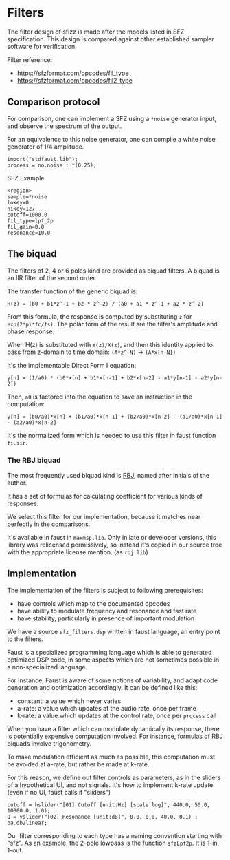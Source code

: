 # Filters

The filter design of sfizz is made after the models listed in SFZ specification.
This design is compared against other established sampler software for verification.

Filter reference:
- https://sfzformat.com/opcodes/fil_type
- https://sfzformat.com/opcodes/fil2_type

## Comparison protocol

For comparison, one can implement a SFZ using a `*noise` generator input, and observe the spectrum of the output.

For an equivalence to this noise generator, one can compile a white noise generator of 1/4 amplitude.
```
import("stdfaust.lib");
process = no.noise : *(0.25);
```

SFZ Example
```
<region>
sample=*noise
lokey=0
hikey=127
cutoff=1000.0
fil_type=lpf_2p
fil_gain=0.0
resonance=10.0
```

## The biquad

The filters of 2, 4 or 6 poles kind are provided as biquad filters. A biquad is an IIR filter of the second order.

The transfer function of the generic biquad is:

`H(z) = (b0 + b1*z^-1 + b2 * z^-2) / (a0 + a1 * z^-1 + a2 * z^-2)`

From this formula, the response is computed by substituting `z` for `exp(2*pi*fc/fs)`.
The polar form of the result are the filter's amplitude and phase response.

When H(z) is substituted with `Y(z)/X(z)`, and then this identity applied to pass from z-domain to time domain:
`(A*z^-N)` → `(A*x[n-N])`

It's the implementable Direct Form I equation:

`y[n] = (1/a0) * (b0*x[n] + b1*x[n-1] + b2*x[n-2] - a1*y[n-1] - a2*y[n-2])`

Then, `a0` is factored into the equation to save an instruction in the computation:

`y[n] = (b0/a0)*x[n] + (b1/a0)*x[n-1] + (b2/a0)*x[n-2] - (a1/a0)*x[n-1] - (a2/a0)*x[n-2]`

It's the normalized form which is needed to use this filter in faust function `fi.iir`.

### The RBJ biquad

The most frequently used biquad kind is [RBJ](https://webaudio.github.io/Audio-EQ-Cookbook/audio-eq-cookbook.html), named after initials of the author.

It has a set of formulas for calculating coefficient for various kinds of responses.

We select this filter for our implementation, because it matches near perfectly in the comparisons.

It's available in faust in `maxmsp.lib`.
Only in late or developer versions, this library was relicensed permissively, so instead it's copied in our source tree with the appropriate license mention. (as `rbj.lib`)

## Implementation

The implementation of the filters is subject to following prerequisites:
- have controls which map to the documented opcodes
- have ability to modulate frequency and resonance and fast rate
- have stability, particularly in presence of important modulation

We have a source `sfz_filters.dsp` written in faust language, an entry point to the filters.

Faust is a specialized programming language which is able to generated optimized DSP code, in some aspects which are not sometimes possible in a non-specialized language.

For instance, Faust is aware of some notions of variability, and adapt code generation and optimization accordingly.
It can be defined like this:
- constant: a value which never varies
- a-rate: a value which updates at the audio rate, once per frame
- k-rate: a value which updates at the control rate, once per `process` call

When you have a filter which can modulate dynamically its response, there is potentially expensive computation involved.
For instance, formulas of RBJ biquads involve trigonometry.

To make modulation efficient as much as possible, this computation must be avoided at a-rate, but rather be made at k-rate.

For this reason, we define out filter controls as parameters, as in the sliders of a hypothetical UI, and not signals.
It's how to implement k-rate update. (even if no UI, faust calls it "sliders")
```
cutoff = hslider("[01] Cutoff [unit:Hz] [scale:log]", 440.0, 50.0, 10000.0, 1.0);
Q = vslider("[02] Resonance [unit:dB]", 0.0, 0.0, 40.0, 0.1) : ba.db2linear;
```

Our filter corresponding to each type has a naming convention starting with "sfz".
As an example, the 2-pole lowpass is the function `sfzLpf2p`. It is 1-in, 1-out.